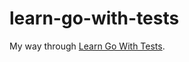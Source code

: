 # learn-go-with-tests

My way through [Learn Go With Tests].


[Learn Go With Tests]: https://quii.gitbook.io/learn-go-with-tests
